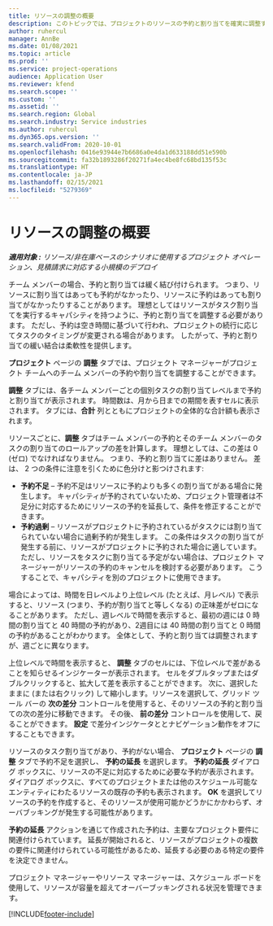 ```yaml
---
title: リソースの調整の概要
description: このトピックでは、プロジェクトのリソースの予約と割り当てを確実に調整するのに役立つ情報を提供します。
author: ruhercul
manager: AnnBe
ms.date: 01/08/2021
ms.topic: article
ms.prod: ''
ms.service: project-operations
audience: Application User
ms.reviewer: kfend
ms.search.scope: ''
ms.custom: ''
ms.assetid: ''
ms.search.region: Global
ms.search.industry: Service industries
ms.author: ruhercul
ms.dyn365.ops.version: ''
ms.search.validFrom: 2020-10-01
ms.openlocfilehash: 0416e93944e7b6686a0e4da1d633188dd51e590b
ms.sourcegitcommit: fa32b1893286f20271fa4ec4be8fc68bd135f53c
ms.translationtype: HT
ms.contentlocale: ja-JP
ms.lasthandoff: 02/15/2021
ms.locfileid: "5279369"
---
```

# <a name="resource-reconciliation-overview"></a>リソースの調整の概要

_**適用対象 :** リソース/非在庫ベースのシナリオに使用するプロジェクト オペレーション、見積請求に対応する小規模のデプロイ_

チーム メンバーの場合、予約と割り当ては緩く結び付けられます。 つまり、リソースに割り当てはあっても予約がなかったり、リソースに予約はあっても割り当てがなかったりすることがあります。 理想としてはリソースがタスク割り当てを実行するキャパシティを持つように、予約と割り当てを調整する必要があります。 ただし、予約は空き時間に基づいて行われ、プロジェクトの続行に応じてタスクのタイミングが変更される場合があります。 したがって、予約と割り当ての緩い結合は柔軟性を提供します。

**プロジェクト** ページの **調整** タブでは、プロジェクト マネージャーがプロジェクト チームへのチーム メンバーの予約や割り当てを調整することができます。

**調整** タブには、各チーム メンバーごとの個別タスクの割り当てレベルまで予約と割り当てが表示されます。 時間数は、月から日までの期間を表すセルに表示されます。 タブには、**合計** 列とともにプロジェクトの全体的な合計額も表示されます。

リソースごとに、**調整** タブはチーム メンバーの予約とそのチーム メンバーのタスクの割り当てのロールアップの差を計算します。 理想としては、この差は 0 (ゼロ) でなければなりません。 つまり、予約と割り当てに差はありません。 差は、 2 つの条件に注意を引くために色分けと影つけされます:

- **予約不足** – 予約不足はリソースに予約よりも多くの割り当てがある場合に発生します。 キャパシティが予約されていないため、プロジェクト管理者は不足分に対応するためにリソースの予約を延長して、条件を修正することができます。
- **予約過剰** – リソースがプロジェクトに予約されているがタスクには割り当てられていない場合に過剰予約が発生します。 この条件はタスクの割り当てが発生する前に、リソースがプロジェクトに予約された場合に適しています。 ただし、リソースをタスクに割り当てる予定がない場合は、プロジェクト マネージャーがリソースの予約のキャンセルを検討する必要があります。 こうすることで、キャパシティを別のプロジェクトに使用できます。

場合によっては、時間を日レベルより上位レベル (たとえば、月レベル) で表示すると、リソース (つまり、予約が割り当てと等しくなる) の正味差がゼロになることがあります。 ただし、週レベルで時間を表示すると、最初の週には 0 時間の割り当てと 40 時間の予約があり、2週目には 40 時間の割り当てと 0 時間の予約があることがわかります。 全体として、予約と割り当ては調整されますが、週ごとに異なります。

上位レベルで時間を表示すると、 **調整** タブのセルには、下位レベルで差があることを知らせるインジケーターが表示されます。 セルをダブルタップまたはダブルクリックすると、拡大して差を表示することができます。 次に、選択したままに (または右クリック) して縮小します。リソースを選択して、グリッド ツール バーの **次の差分** コントロールを使用すると、そのリソースの予約と割り当ての次の差分に移動できます。 その後、 **前の差分** コントロールを使用して、戻ることができます。 **設定** で差分インジケータととナビゲーション動作をオフにすることもできます。

リソースのタスク割り当てがあり、予約がない場合、 **プロジェクト** ページの **調整** タブで予約不足を選択し、 **予約の延長** を選択します。 **予約の延長** ダイアログ ボックスに、リソースの不足に対応するために必要な予約が表示されます。 ダイアログ ボックスに、すべてのプロジェクトまたは他のスケジュール可能なエンティティにわたるリソースの既存の予約も表示されます。 **OK** を選択してリソースの予約を作成すると、そのリソースが使用可能かどうかにかかわらず、オーバブッキングが発生する可能性があります。

**予約の延長** アクションを通じて作成された予約は、主要なプロジェクト要件に関連付けられています。 延長が開始されると、リソースがプロジェクトの複数の要件に関連付けられている可能性があるため、延長する必要のある特定の要件を決定できません。

プロジェクト マネージャーやリソース マネージャーは、スケジュール ボードを使用して、リソースが容量を超えてオーバーブッキングされる状況を管理できます。


[!INCLUDE[footer-include](../includes/footer-banner.md)]